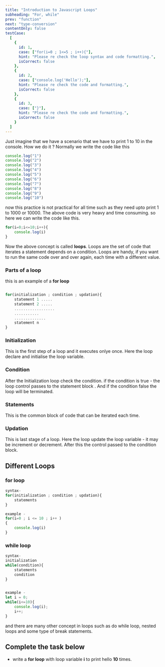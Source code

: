 ```yaml
---
title: "Introduction to Javascript Loops"
subheading: "For, while"
prev: "function"
next: "type-conversion"
contentOnly: false
testCase:
  [
    {
      id: 1,
      case: ["for(i=0 ; 1<=5 ; i++){"],
      hint: "Please re check the loop syntax and code formatting.",
      isCorrect: false
    },
    {
      id: 2,
      case: ["console.log('Hello');"],
      hint: "Please re check the code and formatting.",
      isCorrect: false
    },
    {
      id: 3,
      case: ["}"],
      hint: "Please re check the code and formatting.",
      isCorrect: false
    }
  ]
---
```


Just imagine that we have a scenario that we have to print 1 to 10 in the console. How we do it ?
Normally we write the code like this

```javascript
console.log("1")
console.log("2")
console.log("3")
console.log("4")
console.log("5")
console.log("6")
console.log("7")
console.log("8")
console.log("9")
console.log("10")
```
now this practice is not practical for all time such as they need upto print 1 to 1000 or 10000. The above code is very heavy and time consuming. so here we can write the code like this.

```javascript
for(i=0;i<=10;i++){
    console.log(i)
}
```
Now the above concept is called **loops**.
Loops are the set of code that iterates a statement depends on a condition.
Loops are handy, if you want to run the same code over and over again, each time with a different value.

### Parts of a loop
this is an example of a **for loop**
```javascript

for(initialization ; condition ; updation){
    statement 1 .....
    statement 2 .....
    ..................
    ...........
    ..............
    statement n
}
```
### Initialization
This is the first step of a loop and it executes onlye once. Here the loop declare and initialise the loop variable.

### Condition
After the Initialization loop check the condition. if the condition is true - the loop control passes to the statement block . And if the condition false the loop will be terminated.

### Statements
This is the common block of code that can be iterated each time.

### Updation
This is last stage of a loop. Here the loop update the loop variable - it may be increment or decrement. After this the control passed to the condition block.

## Different Loops
### for loop
```javascript
syntax-
for(initialization ; condition ; updation){
    statements
}

example - 
for(i=0 ; i <= 10 ; i++ )
{
    console.log(i)
}
```

### while loop
```javascript
syntax-
initialization
while(condition){
    statements
    condition
}


example - 
let i = 0;
while(i<=10){
    console.log(i);
    i++;
}
```
and there are many other concept in loops such as do while loop, nested loops and some type of break statements.


## Complete the task below

- write a **for loop** with loop variable **i** to print hello **10** times.

